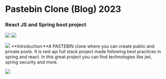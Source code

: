 # Pastebin Clone (Blog) 2023 
### React JS and Spring boot project 


![](https://img.shields.io/badge/ReactJS-18.2.0-blue) ![](https://img.shields.io/badge/SpringBoot-green) 


![](https://cdn.sanity.io/images/71qamy7m/production/7c551bfbb5c7e90d80cea3a05e67e017d57acf9f-1360x657.png)
**Introduction:**A PASTEBIN clone where you can create public and private posts. It is rest api full stack project made following best practices in spring and react. In this great project you can find technologies like jwt, spring security and more.





![](https://i.imgur.com/aW8J08g.png)
